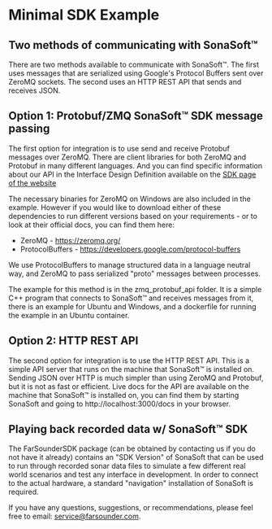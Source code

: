 # Minimal SDK Example

## Two methods of communicating with SonaSoft™
There are two methods available to communicate with SonaSoft™. The first uses
messages that are serialized using Google's Protocol Buffers sent over ZeroMQ
sockets. The second uses an HTTP REST API that sends and receives JSON.

## Option 1: Protobuf/ZMQ SonaSoft™ SDK message passing
The first option for integration is to use send and receive Protobuf messages over ZeroMQ. There are client libraries for both ZeroMQ and Protobuf in many 
different languages. And you can find specific information about our API in the
Interface Design Definition available on the
[SDK page of the website](https://www.farsounder.com/software-development-kit)

The necessary binaries for ZeroMQ on Windows are also included in the example.
However if you would like to download either of these dependencies to run
different versions based on your requirements - or to look at their official 
docs, you can find them here:
* ZeroMQ - https://zeromq.org/
* ProtocolBuffers - https://developers.google.com/protocol-buffers

We use ProtocolBuffers to manage structured data in a language neutral way, and ZeroMQ to pass serialized "proto" messages between processes.

The example for this method is in the zmq_protobuf_api folder. It is a simple
C++ program that connects to SonaSoft™ and receives messages from it, there is
an example for Ubuntu and Windows, and a dockerfile for running the example in
an Ubuntu container.

## Option 2: HTTP REST API
The second option for integration is to use the HTTP REST API. This is a simple
API server that runs on the machine that SonaSoft™ is installed on. Sending
JSON over HTTP is much simpler than using ZeroMQ and Protobuf, but it is not
as fast or efficient. Live docs for the API are available on the machine that
SonaSoft™ is installed on, you can find them by starting SonaSoft and
going to http://localhost:3000/docs in your browser.

## Playing back recorded data w/ SonaSoft™ SDK
The FarSounderSDK package (can be obtained by contacting us if you do not have 
it already) contains an "SDK Version" of SonaSoft
that can be used to run through recorded sonar data files to simulate a few 
different real world scenarios and test any interface in development. In order 
to connect to the actual hardware, a standard "navigation" installation of 
SonaSoft is required.

If you have any questions, suggestions, or recommendations, please feel free to email: service@farsounder.com.